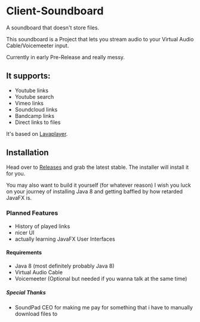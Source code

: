 # Client-Soundboard
A soundboard that doesn't store files.

This soundboard is a Project that lets you
stream audio to your Virtual Audio Cable/Voicemeeter input.

Currently in early Pre-Release and really messy.

## It supports:
* Youtube links
* Youtube search
* Vimeo links
* Soundcloud links
* Bandcamp links
* Direct links to files

It's based on [Lavaplayer](https://github.com/sedmelluq/lavaplayer "Lavaplayer").

## Installation
Head over to [Releases](https://github.com/RinLovesYou/Stream-Soundboard/releases) and grab the latest stable.
The installer will install it for you.

You may also want to build it yourself (for whatever reason)
I wish you luck on your journey of installing Java 8 and getting baffled by how retarded JavaFX is.

### Planned Features
* History of played links
* nicer UI
* actually learning JavaFX User Interfaces

#### Requirements
* Java 8 (most definitely probably Java 8)
* Virtual Audio Cable
* Voicemeeter (Optional but needed if you wanna talk at the same time)

##### Special Thanks
* SoundPad CEO for making me pay for something that i have to manually download files to
